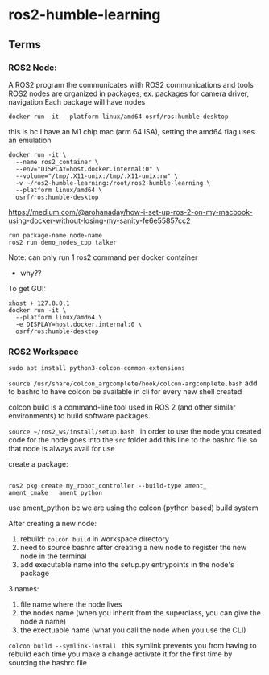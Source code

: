 # ros2-humble-learning

## Terms 

### ROS2 Node: 

A ROS2 program the communicates with ROS2 communications and tools 
ROS2 nodes are organized in packages, ex. packages for camera driver, navigation
Each package will have nodes

```
docker run -it --platform linux/amd64 osrf/ros:humble-desktop
```
this is bc I have an M1 chip mac (arm 64 ISA), setting the amd64 flag uses an emulation 

```
docker run -it \
  --name ros2_container \
  --env="DISPLAY=host.docker.internal:0" \
  --volume="/tmp/.X11-unix:/tmp/.X11-unix:rw" \
  -v ~/ros2-humble-learning:/root/ros2-humble-learning \
  --platform linux/amd64 \
  osrf/ros:humble-desktop
```

https://medium.com/@arohanaday/how-i-set-up-ros-2-on-my-macbook-using-docker-without-losing-my-sanity-fe6e55857cc2 

```
run package-name node-name
ros2 run demo_nodes_cpp talker 
```

Note: can only run 1 ros2 command per docker container 
- why?? 

To get GUI:
```
xhost + 127.0.0.1  
docker run -it \ 
  --platform linux/amd64 \
  -e DISPLAY=host.docker.internal:0 \
  osrf/ros:humble-desktop
```

### ROS2 Workspace

```
sudo apt install python3-colcon-common-extensions 
```
`source /usr/share/colcon_argcomplete/hook/colcon-argcomplete.bash`
add to bashrc to have colcon be available in cli for every new shell created 

colcon build is a command-line tool used in ROS 2 (and other similar environments) to build software packages.

` source ~/ros2_ws/install/setup.bash  ` in order to use the node you created 
code for the node goes into the `src` folder 
add this line to the bashrc file so that node is always avail for use 

create a package: 
```ros2 pkg create my_robot_controller
```
```
ros2 pkg create my_robot_controller --build-type ament_
ament_cmake   ament_python 
```
use ament_python bc we are using the colcon (python based) build system 


After creating a new node:
1. rebuild: `colcon build` in workspace directory
2. need to source bashrc after creating a new node to register the new node in the terminal
3. add executable name into the setup.py entrypoints in the node's package 

3 names:
1. file name where the node lives 
2. the nodes name (when you inherit from the superclass, you can give the node a name)
3. the exectuable name (what you call the node when you use the CLI)

```colcon build --symlink-install ```
this symlink prevents you from having to rebuild each time you make a change
activate it for the first time by sourcing the bashrc file 